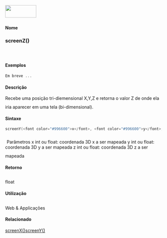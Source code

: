 <img height="40" src="../images/1pix.gif" width="100"/>
<img height="1" src="../images/1pix.gif" width="20"/>
<img height="1" src="../images/1pix.gif" width="555"/>

#### Nome
### screenZ()
<img height="25" src="../images/1pix.gif" width="1"/>

#### Exemplos

```pde
Em breve ...

```

#### Descrição
Recebe uma posição
tri-diemensional X,Y,Z e retorna o valor Z de onde ela iria
aparecer em uma tela (bi-dimensional).
<img height="25" src="../images/1pix.gif" width="1"/>

#### Sintaxe
```pde
screenY(<font color="#996600">x</font>, <font color="#996600">y</font>, <font color="#996600">z</font>)

```
<img height="25" src="../images/1pix.gif" width="1"/>
Parâmetros
x
int ou float: coordenada 3D x a ser mapeada
y
int ou float: coordenada 3D y a ser mapeada
z
int ou float: coordenada 3D z a ser mapeada
<img height="25" src="../images/1pix.gif" width="1"/>

#### Retorno

	
float
<img height="25" src="../images/1pix.gif" width="1"/>

#### Utilização

	
Web & Applicações
<img height="25" src="../images/1pix.gif" width="1"/>

#### Relacionado
[screenX()](screenX_)[screenY()](screenY_)
